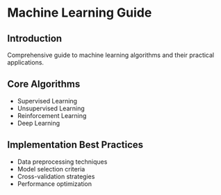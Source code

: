 # Machine Learning Guide

## Introduction
Comprehensive guide to machine learning algorithms and their practical applications.

## Core Algorithms
- Supervised Learning
- Unsupervised Learning
- Reinforcement Learning
- Deep Learning

## Implementation Best Practices
- Data preprocessing techniques
- Model selection criteria
- Cross-validation strategies
- Performance optimization